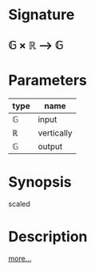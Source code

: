 # Signature
## 𝔾 × ℝ ⟶ 𝔾

# Parameters

| type | name |
|------|------|
|𝔾|input|
|ℝ|vertically|
|𝔾|output|

# Synopsis
scaled

# Description

[more...](https://en.wikipedia.org/wiki/Scaling_(geometry))